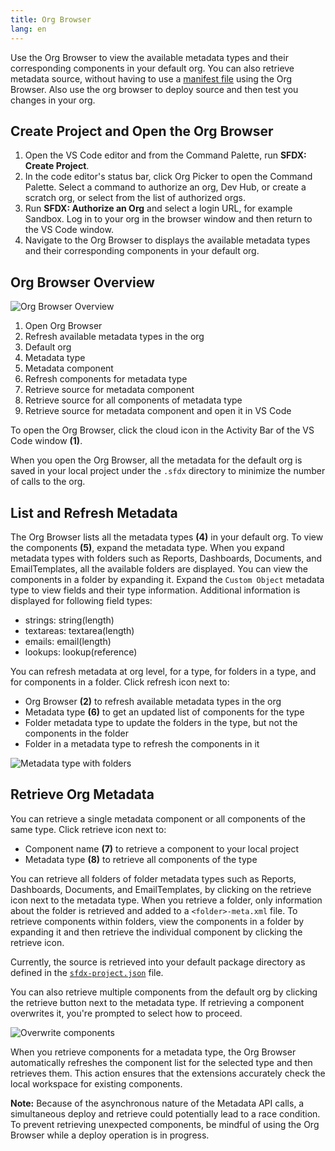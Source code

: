 ```yaml
---
title: Org Browser
lang: en
---
```


Use the Org Browser to view the available metadata types and their corresponding components in your default org. You can also retrieve metadata source, without having to use a [manifest file](./en/user-guide/development-models/#create-project-with-manifest) using the Org Browser. Also use the org browser to deploy source and then test you changes in your org.

## Create Project and Open the Org Browser

1. Open the VS Code editor and from the Command Palette, run **SFDX: Create Project**.
2. In the code editor's status bar, click Org Picker to open the Command Palette. Select a command to authorize an org, Dev Hub, or create a scratch org, or select from the list of authorized orgs.
3. Run **SFDX: Authorize an Org** and select a login URL, for example Sandbox. Log in to your org in the browser window and then return to the VS Code window.
4. Navigate to the Org Browser to displays the available metadata types and their corresponding components in your default org.

## Org Browser Overview

![Org Browser Overview](../../../images/org_browser_overview.png)

1. Open Org Browser
2. Refresh available metadata types in the org
3. Default org
4. Metadata type
5. Metadata component
6. Refresh components for metadata type
7. Retrieve source for metadata component
8. Retrieve source for all components of metadata type
9. Retrieve source for metadata component and open it in VS Code

To open the Org Browser, click the cloud icon in the Activity Bar of the VS Code window **(1)**.

When you open the Org Browser, all the metadata for the default org is saved in your local project under the `.sfdx` directory to minimize the number of calls to the org.

## List and Refresh Metadata

The Org Browser lists all the metadata types **(4)** in your default org. To view the components **(5)**, expand the metadata type. When you expand metadata types with folders such as Reports, Dashboards, Documents, and EmailTemplates, all the available folders are displayed. You can view the components in a folder by expanding it. Expand the `Custom Object` metadata type to view fields and their type information. Additional information is displayed for following field types:

- strings: string(length)
- textareas: textarea(length)
- emails: email(length)
- lookups: lookup(reference)

You can refresh metadata at org level, for a type, for folders in a type, and for components in a folder. Click refresh icon next to:

- Org Browser **(2)** to refresh available metadata types in the org
- Metadata type **(6)** to get an updated list of components for the type
- Folder metadata type to update the folders in the type, but not the components in the folder
- Folder in a metadata type to refresh the components in it

![Metadata type with folders](../../../images/org_browser_folder_ret.png)

## Retrieve Org Metadata

You can retrieve a single metadata component or all components of the same type. Click retrieve icon next to:

- Component name **(7)** to retrieve a component to your local project
- Metadata type **(8)** to retrieve all components of the type

You can retrieve all folders of folder metadata types such as Reports, Dashboards, Documents, and EmailTemplates, by clicking on the retrieve icon next to the metadata type. When you retrieve a folder, only information about the folder is retrieved and added to a `<folder>-meta.xml` file. To retrieve components within folders, view the components in a folder by expanding it and then retrieve the individual component by clicking the retrieve icon.

Currently, the source is retrieved into your default package directory as defined in the [`sfdx-project.json`](./en/getting-started/first-project#the-sfdx-projectjson-file) file.

You can also retrieve multiple components from the default org by clicking the retrieve button next to the metadata type. If retrieving a component overwrites it, you're prompted to select how to proceed.

![Overwrite components](../../../images/overwrite-prompt.png)

When you retrieve components for a metadata type, the Org Browser automatically refreshes the component list for the selected type and then retrieves them. This action ensures that the extensions accurately check the local workspace for existing components.

**Note:** Because of the asynchronous nature of the Metadata API calls, a simultaneous deploy and retrieve could potentially lead to a race condition. To prevent retrieving unexpected components, be mindful of using the Org Browser while a deploy operation is in progress.
